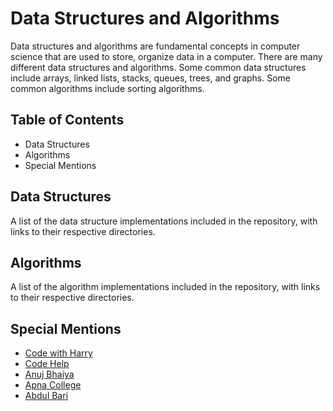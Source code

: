 





# Data Structures and Algorithms

Data structures and algorithms are fundamental concepts in computer science that are used to store, organize data in a computer. There are many different data structures and algorithms. Some common data structures include arrays, linked lists, stacks, queues, trees, and graphs. Some common algorithms include sorting algorithms.

## Table of Contents

- Data Structures
- Algorithms
- Special Mentions

## Data Structures

A list of the data structure implementations included in the repository, with links to their respective directories.

## Algorithms

A list of the algorithm implementations included in the repository, with links to their respective directories.

## Special Mentions
- [Code with Harry](https://www.youtube.com/@CodeWithHarry)
- [Code Help](https://www.youtube.com/@CodeHelp)
- [Anuj Bhaiya](https://www.youtube.com/@AnujBhaiya)
- [Apna College](https://www.youtube.com/@ApnaCollegeOfficial)
- [Abdul Bari](https://www.youtube.com/@abdul_bari)


